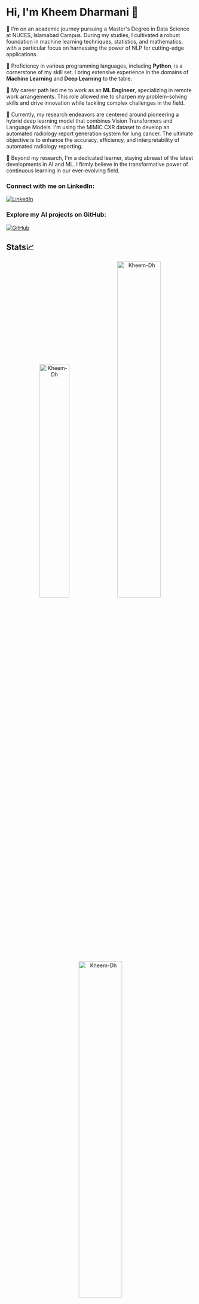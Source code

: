 # Hi, I'm Kheem Dharmani 👋

🧠 I'm on an academic journey pursuing a Master's Degree in Data Science at NUCES, Islamabad Campus. During my studies, I cultivated a robust foundation in machine learning techniques, statistics, and mathematics, with a particular focus on harnessing the power of NLP for cutting-edge applications.

🌱 Proficiency in various programming languages, including **Python**, is a cornerstone of my skill set. I bring extensive experience in the domains of **Machine Learning** and **Deep Learning** to the table.

🚀 My career path led me to work as an **ML Engineer**, specializing in remote work arrangements. This role allowed me to sharpen my problem-solving skills and drive innovation while tackling complex challenges in the field.

🧬 Currently, my research endeavors are centered around pioneering a hybrid deep learning model that combines Vision Transformers and Language Models. I'm using the MIMIC CXR dataset to develop an automated radiology report generation system for lung cancer. The ultimate objective is to enhance the accuracy, efficiency, and interpretability of automated radiology reporting.

🚀 Beyond my research, I'm a dedicated learner, staying abreast of the latest developments in AI and ML. I firmly believe in the transformative power of continuous learning in our ever-evolving field.

### Connect with me on LinkedIn:
[![LinkedIn](https://img.shields.io/badge/-Kheem%20Dharmani-blue?style=flat-square&logo=Linkedin&logoColor=white)](https://www.linkedin.com/in/kheem-parkash-dharmani-74b8641b1/)

### Explore my AI projects on GitHub:
[![GitHub](https://img.shields.io/badge/-GitHub-black?style=flat-square&logo=GitHub&logoColor=white)](https://github.com/Kheem-Dh)

## Stats📈
<p align="center">
<img width="40%" src="https://github-readme-stats.vercel.app/api/top-langs?username=Kheem-Dh&show_icons=true&theme=dracula&title_color=ff8000&text_color=ffffff&bg_color=6a6a6a&locale=en&layout=compact&hide_border=true" alt="Kheem-Dh" /> 
<img width="48%" src="https://github-readme-stats.vercel.app/api?username=Kheem-Dh&show_icons=true&theme=dracula&title_color=ff8000&text_color=ffffff&bg_color=6a6a6a&locale=en&hide_border=true" alt="Kheem-Dh" />
<img width="48%" src="https://github-readme-streak-stats.herokuapp.com/?user=#Kheem-Dh&theme=highcontrast&hide_border=true" alt="Kheem-Dh" />
</p>
<!---
Kheem-Dh/Kheem-Dh is a ✨ special ✨ repository because its `README.md` (this file) appears on your GitHub profile.
You can click the Preview link to take a look at your changes.
--->

